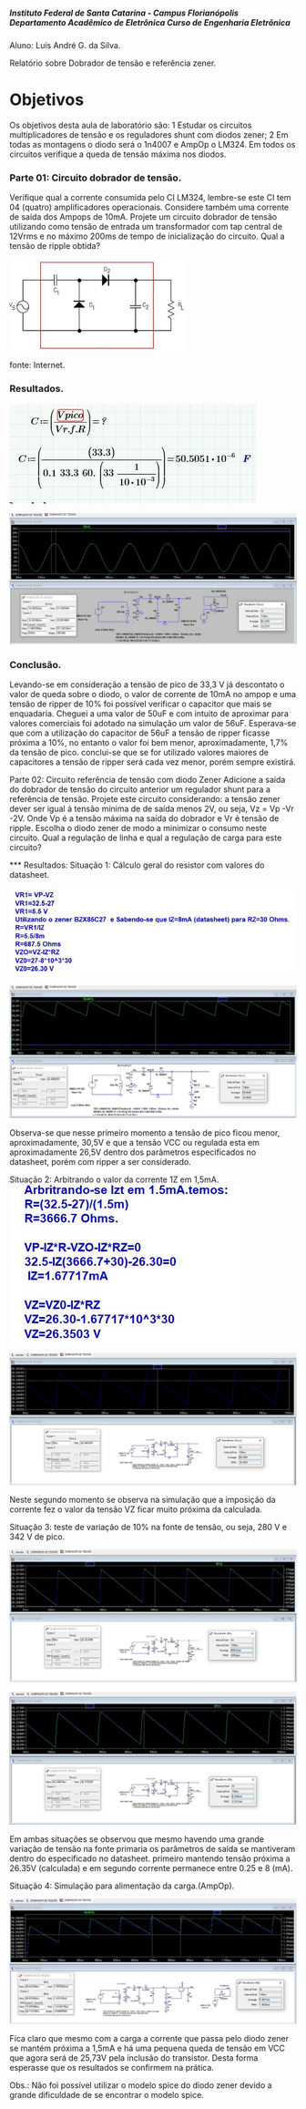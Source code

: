 ##### Instituto Federal de Santa Catarina - Campus Florianópolis Departamento Acadêmico de Eletrônica Curso de Engenharia Eletrônica

Aluno: Luís André G. da Silva.

Relatório sobre Dobrador de tensão e referência zener.



# Objetivos

Os objetivos desta aula de laboratório são:
1 Estudar os circuitos multiplicadores de tensão e os reguladores shunt com diodos zener;
2 Em todas as montagens o diodo será o 1n4007 e AmpOp o LM324.
Em todos os circuitos verifique a queda de tensão máxima nos diodos.

### Parte 01: Circuito dobrador de tensão.
Verifique qual a corrente consumida pelo CI LM324, lembre-se este CI tem 04 (quatro)
amplificadores operacionais. Considere também uma corrente de saída dos Ampops de 10mA.
Projete um circuito dobrador de tensão utilizando como tensão de entrada um transformador com
tap central de 12Vrms e no máximo 200ms de tempo de inicialização do circuito.
Qual a tensão de ripple obtida?

![dobrador de tensão](/Imagens/parte3/dobradordetensao.JPG)

fonte: Internet.

### Resultados.


![dobrador de tensão](/Imagens/parte3/capacitor.JPG)

![dobrador de tensão](/Imagens/parte3/dobradordetensaocomcarga.JPG)

### Conclusão.
Levando-se em consideração a tensão de pico de 33,3 V já descontato o valor de queda sobre o diodo, o valor de corrente de 10mA no ampop e uma tensão de ripper de 10%  foi possível verificar o capacitor que mais se enquadaria. Cheguei a uma valor de 50uF e com intuito de aproximar para valores comerciais foi adotado na simulação um valor de 56uF.
Esperava-se que com a utilização do capacitor de 56uF a tensão de ripper ficasse próxima a 10%, no entanto o valor foi bem menor, aproximadamente, 1,7% da tensão de pico.
conclui-se que se for utilizado  valores maiores de capacitores a tensão de ripper será cada vez menor, porém sempre existirá.




Parte 02: Circuito referência de tensão com diodo Zener
Adicione a saída do dobrador de tensão do circuito anterior um regulador shunt para a referência de
tensão.
Projete este circuito considerando:
a tensão zener dever ser igual á tensão mínima de de saída menos 2V, ou seja, Vz = Vp -Vr -2V.
Onde Vp é a tensão máxima na saída do dobrador e Vr é tensão de ripple.
Escolha o diodo zener de modo a minimizar o consumo neste circuito.
Qual a regulação de linha e qual a regulação de carga para este circuito?

*** Resultados:
Situação 1: Cálculo geral do resistor com valores do datasheet.

![calculo1](/Imagens/parte3/calculo1.JPG)

![calculo1](/Imagens/parte3/resultado1.JPG)

Observa-se que nesse primeiro momento a tensão de pico ficou menor, aproximadamente, 30,5V e que a tensão VCC ou regulada esta em aproximadamente 26,5V dentro dos parâmetros especificados no datasheet, porém com ripper a ser considerado.

Situação 2: Arbitrando o valor da corrente 1Z em 1,5mA.
![calculo1](/Imagens/parte3/calculo2.JPG)

![calculo1](/Imagens/parte3/resultado2.JPG)


Neste segundo momento se observa na simulação que a imposição da corrente fez o valor da tensão VZ ficar muito próxima da calculada.

Situação 3: teste de variação de 10% na fonte de tensão, ou seja, 280 V e 342 V de pico.

![calculo1](/Imagens/parte3/resultado280.JPG)

![calculo1](/Imagens/parte3/resultado342.JPG)

Em ambas situações se observou que mesmo havendo uma grande variação de tensão na fonte primaria os parâmetros de saída se mantiveram dentro do especificado no datasheet. primeiro mantendo tensão próxima a 26.35V (calculada) e em segundo corrente permanece entre 0.25 e 8 (mA).


Situação 4: Simulação para alimentação da carga.(AmpOp).

![calculo1](/Imagens/parte3/resultadocomcarga.JPG)

Fica claro que mesmo com a carga a corrente que passa pelo diodo zener se mantém próxima a 1,5mA e há uma pequena queda de tensão em VCC que agora será de 25,73V pela inclusão do transistor. Desta forma esperasse que os resultados se confirmem na prática.

Obs.: Não foi possível utilizar o modelo spice do diodo zener devido a grande dificuldade de se encontrar o modelo spice.
